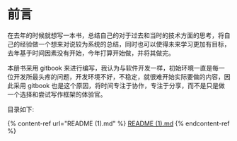 # 前言

在去年的时候就想写一本书，总结自己的对于过去和当时的技术方面的思考，将自己的经验做一个想来对说较为系统的总结，同时也可以使得未来学习更加有目标，去年基于时间因素没有开始，今年打算开始做，并将其做完。

本册书采用 gitbook 来进行编写，我认为与软件开发一样，初始环境一直是每一位开发所最头疼的问题，开发环境不好，不稳定，就很难开始实际要做的内容，因此采用 gitbook 也是这个原因，将时间专注于协作，专注于分享，而不是只是做一个选择和尝试写作框架的体验官。

目录如下:

{% content-ref url="README (1).md" %}
[README (1).md](<README (1).md>)
{% endcontent-ref %}
